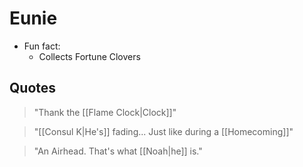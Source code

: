 # Eunie

- Fun fact:
	- Collects Fortune Clovers

## Quotes
> "Thank the [[Flame Clock|Clock]]"

> "[[Consul K|He's]] fading... Just like during a [[Homecoming]]"

> "An Airhead. That's what [[Noah|he]] is."